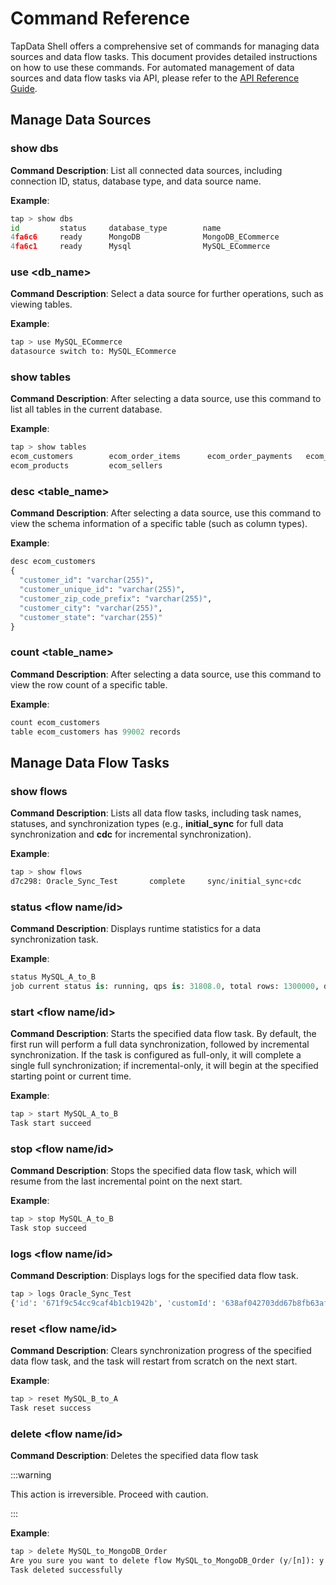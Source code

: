 # Command Reference

TapData Shell offers a comprehensive set of commands for managing data sources and data flow tasks. This document provides detailed instructions on how to use these commands. For automated management of data sources and data flow tasks via API, please refer to the [API Reference Guide](api-reference/README.md).

## Manage Data Sources

### show dbs

**Command Description**: List all connected data sources, including connection ID, status, database type, and data source name.

**Example**:

```python
tap > show dbs
id         status     database_type        name                                      
4fa6c6     ready      MongoDB              MongoDB_ECommerce                       
4fa6c1     ready      Mysql                MySQL_ECommerce  
```

### use <db_name>

**Command Description**: Select a data source for further operations, such as viewing tables.

**Example**:

```python
tap > use MySQL_ECommerce
datasource switch to: MySQL_ECommerce
```

### show tables

**Command Description**: After selecting a data source, use this command to list all tables in the current database.

**Example**:

```python
tap > show tables
ecom_customers        ecom_order_items      ecom_order_payments   ecom_orders           ecom_product_category 
ecom_products         ecom_sellers   
```

### desc <table_name>

**Command Description**: After selecting a data source, use this command to view the schema information of a specific table (such as column types).

**Example**:

```python
desc ecom_customers
{
  "customer_id": "varchar(255)",
  "customer_unique_id": "varchar(255)",
  "customer_zip_code_prefix": "varchar(255)",
  "customer_city": "varchar(255)",
  "customer_state": "varchar(255)"
}
```

### count  <table_name>

**Command Description**: After selecting a data source, use this command to view the row count of a specific table.

**Example**:

```python
count ecom_customers
table ecom_customers has 99002 records  
```

## Manage Data Flow Tasks

### show flows

**Command Description**: Lists all data flow tasks, including task names, statuses, and synchronization types (e.g., **initial_sync** for full data synchronization and **cdc** for incremental synchronization).

**Example**:

```python
tap > show flows
d7c298: Oracle_Sync_Test       complete     sync/initial_sync+cdc
```

### **status <flow name/id>**

**Command Description**: Displays runtime statistics for a data synchronization task.

**Example**:

```python
status MySQL_A_to_B
job current status is: running, qps is: 31808.0, total rows: 1300000, delay is: 706ms
```

### start <flow name/id>

**Command Description**: Starts the specified data flow task. By default, the first run will perform a full data synchronization, followed by incremental synchronization. If the task is configured as full-only, it will complete a single full synchronization; if incremental-only, it will begin at the specified starting point or current time.

**Example**:

```python
tap > start MySQL_A_to_B
Task start succeed 
```

### stop <flow name/id>

**Command Description**: Stops the specified data flow task, which will resume from the last incremental point on the next start.

**Example**:

```python
tap > stop MySQL_A_to_B
Task stop succeed 
```

### **logs <flow name/id>**

**Command Description**: Displays logs for the specified data flow task.

```python
tap > logs Oracle_Sync_Test
{'id': '671f9c54cc9caf4b1cb1942b', 'customId': '638af042703dd67b8fb63af8', 'level': 'INFO', 'timestamp': 1730124884471, 'date': '2024-10-28T14:14:43.568+00:00', 'taskId': '668f197a37800f4b2a167806', 'taskRecordId': '671f9bee548ec6691e89681c', 'taskName': 'MySQL_A_to_B', 'nodeId': '4eb098ee-19f8-4e63-a7bf-9d7e726c62ea', 'nodeName': 'Region_A', 'message': 'Node Region_A[4eb098ee-19f8-4e63-a7bf-9d7e726c62ea] start preload schema,table counts: 1', 'logTags': [], 'data': [], 'user_id': '638af042c162f518b1b9bdf4'}
```

### reset <flow name/id>

**Command Description**: Clears synchronization progress of  the specified data flow task, and the task will restart from scratch on the next start.

**Example**:

```python
tap > reset MySQL_B_to_A
Task reset success 
```

### delete <flow name/id>

**Command Description**: Deletes the specified data flow task

:::warning

This action is irreversible. Proceed with caution.

:::

**Example**:

```python
tap > delete MySQL_to_MongoDB_Order
Are you sure you want to delete flow MySQL_to_MongoDB_Order (y/[n]): y
Task deleted successfully            
```

